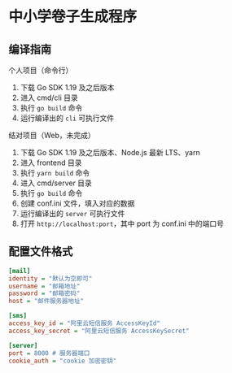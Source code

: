 # 中小学卷子生成程序

## 编译指南

个人项目（命令行）

1. 下载 Go SDK 1.19 及之后版本
2. 进入 cmd/cli 目录
3. 执行 `go build` 命令
4. 运行编译出的 `cli` 可执行文件

结对项目（Web，未完成）

1. 下载 Go SDK 1.19 及之后版本、Node.js 最新 LTS、yarn
2. 进入 frontend 目录
3. 执行 `yarn build` 命令
4. 进入 cmd/server 目录
5. 执行 `go build` 命令
6. 创建 conf.ini 文件，填入对应的数据
7. 运行编译出的 `server` 可执行文件
8. 打开 `http://localhost:port`，其中 port 为 conf.ini 中的端口号

## 配置文件格式

```ini
[mail]
identity = "默认为空即可"
username = "邮箱地址"
password = "邮箱密码"
host = "邮件服务器地址"

[sms]
access_key_id = "阿里云短信服务 AccessKeyId"
access_key_secret = "阿里云短信服务 AccessKeySecret"

[server]
port = 8000 # 服务器端口
cookie_auth = "cookie 加密密钥"
```

